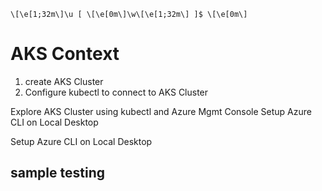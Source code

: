 ```
\[\e[1;32m\]\u [ \[\e[0m\]\w\[\e[1;32m\] ]$ \[\e[0m\]
```
# AKS Context
1. create AKS Cluster
2. Configure kubectl to connect to AKS Cluster

Explore AKS Cluster using kubectl and Azure Mgmt Console
Setup Azure CLI on Local Desktop

Setup Azure CLI on Local Desktop
## sample testing
